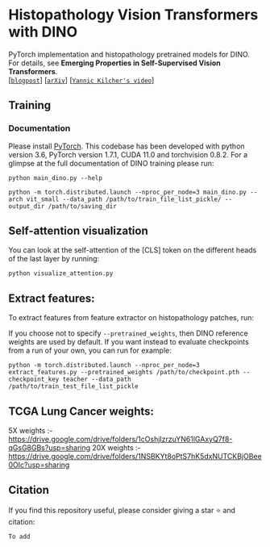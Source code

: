 # Histopathology Vision Transformers with DINO

PyTorch implementation and histopathology pretrained models for DINO. For details, see **Emerging Properties in Self-Supervised Vision Transformers**.  
[[`blogpost`](https://ai.facebook.com/blog/dino-paws-computer-vision-with-self-supervised-transformers-and-10x-more-efficient-training)] [[`arXiv`](https://arxiv.org/abs/2104.14294)] [[`Yannic Kilcher's video`](https://www.youtube.com/watch?v=h3ij3F3cPIk)]

## Training

### Documentation
Please install [PyTorch](https://pytorch.org/). This codebase has been developed with python version 3.6, PyTorch version 1.7.1, CUDA 11.0 and torchvision 0.8.2. For a glimpse at the full documentation of DINO training please run:
```
python main_dino.py --help
```

```
python -m torch.distributed.launch --nproc_per_node=3 main_dino.py --arch vit_small --data_path /path/to/train_file_list_pickle/ --output_dir /path/to/saving_dir
```

## Self-attention visualization
You can look at the self-attention of the [CLS] token on the different heads of the last layer by running:
```
python visualize_attention.py
```


## Extract features:
To extract features from feature extractor on histopathology patches, run:

If you choose not to specify `--pretrained_weights`, then DINO reference weights are used by default. If you want instead to evaluate checkpoints from a run of your own, you can run for example:
```
python -m torch.distributed.launch --nproc_per_node=3 extract_features.py --pretrained_weights /path/to/checkpoint.pth --checkpoint_key teacher --data_path /path/to/train_test_file_list_pickle
```

## TCGA Lung Cancer weights:
5X weights :- https://drive.google.com/drive/folders/1cOshjIzrzuYN61lGAxyQ7f8-qGsG8GBs?usp=sharing
20X weights :- https://drive.google.com/drive/folders/1NSBKYt8oPtS7hK5dxNUTCKBjOBee0OIc?usp=sharing

## Citation
If you find this repository useful, please consider giving a star :star: and citation:
```
To add
```
